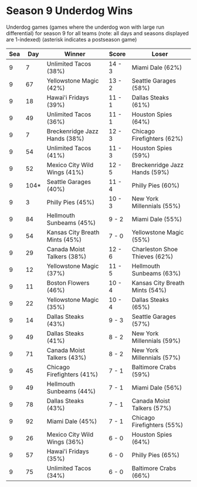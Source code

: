 # Season 9 Underdog Wins



Underdog games (games where the underdog won with large run differential) for season 9 for all teams (note: all days and seasons displayed are 1-indexed) (asterisk indicates a postseason game)


| Sea | Day | Winner | Score | Loser | 
| ------ |------ |------ |------ |------ |
| 9 | 7 | Unlimited Tacos (38%) | 14 - 3 | Miami Dale (62%) | 
| 9 | 67 | Yellowstone Magic (42%) | 13 - 2 | Seattle Garages (58%) | 
| 9 | 18 | Hawai'i Fridays (39%) | 11 - 1 | Dallas Steaks (61%) | 
| 9 | 49 | Unlimited Tacos (36%) | 11 - 1 | Houston Spies (64%) | 
| 9 | 7 | Breckenridge Jazz Hands (38%) | 12 - 3 | Chicago Firefighters (62%) | 
| 9 | 54 | Unlimited Tacos (41%) | 11 - 3 | Houston Spies (59%) | 
| 9 | 52 | Mexico City Wild Wings (41%) | 12 - 5 | Breckenridge Jazz Hands (59%) | 
| 9 | 104* | Seattle Garages (40%) | 11 - 4 | Philly Pies (60%) | 
| 9 | 3 | Philly Pies (45%) | 10 - 3 | New York Millennials (55%) | 
| 9 | 84 | Hellmouth Sunbeams (45%) | 9 - 2 | Miami Dale (55%) | 
| 9 | 54 | Kansas City Breath Mints (45%) | 7 - 0 | Yellowstone Magic (55%) | 
| 9 | 29 | Canada Moist Talkers (38%) | 12 - 6 | Charleston Shoe Thieves (62%) | 
| 9 | 12 | Yellowstone Magic (37%) | 11 - 5 | Hellmouth Sunbeams (63%) | 
| 9 | 11 | Boston Flowers (46%) | 10 - 4 | Kansas City Breath Mints (54%) | 
| 9 | 22 | Yellowstone Magic (35%) | 10 - 4 | Dallas Steaks (65%) | 
| 9 | 14 | Dallas Steaks (43%) | 9 - 3 | Seattle Garages (57%) | 
| 9 | 49 | Dallas Steaks (41%) | 8 - 2 | New York Millennials (59%) | 
| 9 | 71 | Canada Moist Talkers (43%) | 8 - 2 | New York Millennials (57%) | 
| 9 | 45 | Chicago Firefighters (41%) | 7 - 1 | Baltimore Crabs (59%) | 
| 9 | 49 | Hellmouth Sunbeams (44%) | 7 - 1 | Miami Dale (56%) | 
| 9 | 78 | Dallas Steaks (43%) | 7 - 1 | Canada Moist Talkers (57%) | 
| 9 | 92 | Miami Dale (45%) | 7 - 1 | Chicago Firefighters (55%) | 
| 9 | 26 | Mexico City Wild Wings (36%) | 6 - 0 | Houston Spies (64%) | 
| 9 | 57 | Hawai'i Fridays (35%) | 6 - 0 | Philly Pies (65%) | 
| 9 | 75 | Unlimited Tacos (34%) | 6 - 0 | Baltimore Crabs (66%) | 


